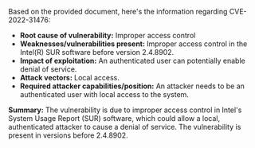 Based on the provided document, here's the information regarding CVE-2022-31476:

*   **Root cause of vulnerability:** Improper access control
*   **Weaknesses/vulnerabilities present:**  Improper access control in the Intel(R) SUR software before version 2.4.8902.
*   **Impact of exploitation:**  An authenticated user can potentially enable denial of service.
*   **Attack vectors:** Local access.
*  **Required attacker capabilities/position:** An attacker needs to be an authenticated user with local access to the system.

**Summary:**
The vulnerability is due to improper access control in Intel's System Usage Report (SUR) software, which could allow a local, authenticated attacker to cause a denial of service. The vulnerability is present in versions before 2.4.8902.